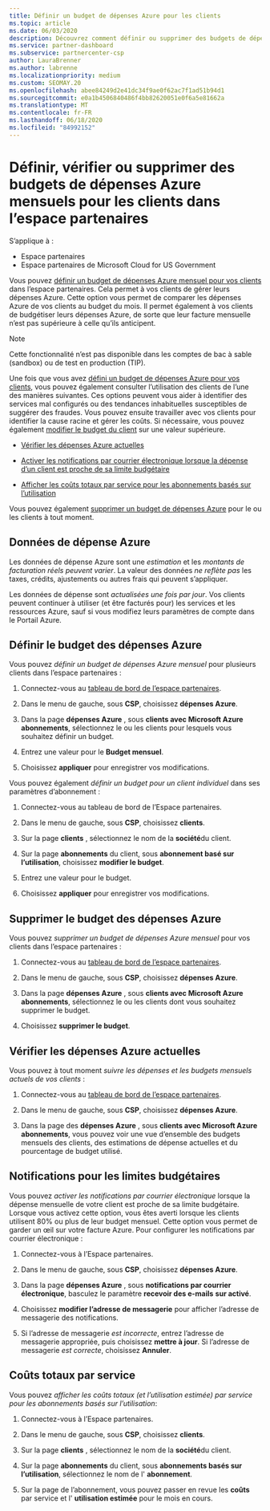 ```yaml
---
title: Définir un budget de dépenses Azure pour les clients
ms.topic: article
ms.date: 06/03/2020
description: Découvrez comment définir ou supprimer des budgets de dépenses Azure mensuels pour vos clients, ainsi que pour afficher les données de dépense Azure et définir des notifications relatives au budget.
ms.service: partner-dashboard
ms.subservice: partnercenter-csp
author: LauraBrenner
ms.author: labrenne
ms.localizationpriority: medium
ms.custom: SEOMAY.20
ms.openlocfilehash: abee84249d2e41dc34f9ae0f62ac7f1ad51b94d1
ms.sourcegitcommit: e0a1b4506840486f4bb82620051e0f6a5e81662a
ms.translationtype: MT
ms.contentlocale: fr-FR
ms.lasthandoff: 06/18/2020
ms.locfileid: "84992152"
---
```

# <a name="set-check-or-remove-monthly-azure-spending-budgets-for-customers-in-partner-center"></a>Définir, vérifier ou supprimer des budgets de dépenses Azure mensuels pour les clients dans l’espace partenaires

S’applique à :

- Espace partenaires
- Espace partenaires de Microsoft Cloud for US Government

Vous pouvez [définir un budget de dépenses Azure mensuel pour vos clients](#set-azure-spending-budget) dans l’espace partenaires. Cela permet à vos clients de gérer leurs dépenses Azure. Cette option vous permet de comparer les dépenses Azure de vos clients au budget du mois. Il permet également à vos clients de budgétiser leurs dépenses Azure, de sorte que leur facture mensuelle n’est pas supérieure à celle qu’ils anticipent.

> [!NOTE]  
> Cette fonctionnalité n’est pas disponible dans les comptes de bac à sable (sandbox) ou de test en production (TIP).

Une fois que vous avez [défini un budget de dépenses Azure pour vos clients](#set-azure-spending-budget), vous pouvez également consulter l’utilisation des clients de l’une des manières suivantes. Ces options peuvent vous aider à identifier des services mal configurés ou des tendances inhabituelles susceptibles de suggérer des fraudes. Vous pouvez ensuite travailler avec vos clients pour identifier la cause racine et gérer les coûts. Si nécessaire, vous pouvez également [modifier le budget du client](#set-azure-spending-budget) sur une valeur supérieure.

- [Vérifier les dépenses Azure actuelles](#check-current-azure-spending)

- [Activer les notifications par courrier électronique lorsque la dépense d’un client est proche de sa limite budgétaire](#notifications-for-budget-limits)

- [Afficher les coûts totaux par service pour les abonnements basés sur l’utilisation](#itemized-costs-by-service)

Vous pouvez également [supprimer un budget de dépenses Azure](#remove-azure-spending-budget) pour le ou les clients à tout moment.

## <a name="azure-spending-data"></a>Données de dépense Azure

Les données de dépense Azure sont une *estimation* et les *montants de facturation réels peuvent varier*. La valeur des données *ne reflète pas* les taxes, crédits, ajustements ou autres frais qui peuvent s’appliquer.

Les données de dépense sont *actualisées une fois par jour*. Vos clients peuvent continuer à utiliser (et être facturés pour) les services et les ressources Azure, sauf si vous modifiez leurs paramètres de compte dans le Portail Azure.

## <a name="set-azure-spending-budget"></a>Définir le budget des dépenses Azure

Vous pouvez *définir un budget de dépenses Azure mensuel* pour plusieurs clients dans l’espace partenaires :

1. Connectez-vous au [tableau de bord de l’espace partenaires](https://partner.microsoft.com/dashboard/).

2. Dans le menu de gauche, sous **CSP**, choisissez **dépenses Azure**.

3. Dans la page **dépenses Azure** , sous **clients avec Microsoft Azure abonnements**, sélectionnez le ou les clients pour lesquels vous souhaitez définir un budget.

4. Entrez une valeur pour le **Budget mensuel**.

5. Choisissez **appliquer** pour enregistrer vos modifications.

Vous pouvez également *définir un budget pour un client individuel* dans ses paramètres d’abonnement :

1. Connectez-vous au tableau de bord de l’Espace partenaires.

2. Dans le menu de gauche, sous **CSP**, choisissez **clients**.

3. Sur la page **clients** , sélectionnez le nom de la **société**du client.

4. Sur la page **abonnements** du client, sous **abonnement basé sur l’utilisation**, choisissez **modifier le budget**.

5. Entrez une valeur pour le budget.

6. Choisissez **appliquer** pour enregistrer vos modifications.

## <a name="remove-azure-spending-budget"></a>Supprimer le budget des dépenses Azure

Vous pouvez *supprimer un budget de dépenses Azure mensuel* pour vos clients dans l’espace partenaires :

1. Connectez-vous au [tableau de bord de l’espace partenaires](https://partner.microsoft.com/dashboard/).

2. Dans le menu de gauche, sous **CSP**, choisissez **dépenses Azure**.

3. Dans la page **dépenses Azure** , sous **clients avec Microsoft Azure abonnements**, sélectionnez le ou les clients dont vous souhaitez supprimer le budget.

4. Choisissez **supprimer le budget**.

## <a name="check-current-azure-spending"></a>Vérifier les dépenses Azure actuelles

Vous pouvez à tout moment *suivre les dépenses et les budgets mensuels actuels de vos clients* :

1. Connectez-vous au [tableau de bord de l’espace partenaires](https://partner.microsoft.com/dashboard/).

2. Dans le menu de gauche, sous **CSP**, choisissez **dépenses Azure**.

3. Dans la page des **dépenses Azure** , sous **clients avec Microsoft Azure abonnements**, vous pouvez voir une vue d’ensemble des budgets mensuels des clients, des estimations de dépense actuelles et du pourcentage de budget utilisé.

## <a name="notifications-for-budget-limits"></a>Notifications pour les limites budgétaires

Vous pouvez *activer les notifications par courrier électronique* lorsque la dépense mensuelle de votre client est proche de sa limite budgétaire. Lorsque vous activez cette option, vous êtes averti lorsque les clients utilisent 80% ou plus de leur budget mensuel. Cette option vous permet de garder un œil sur votre facture Azure. Pour configurer les notifications par courrier électronique :

1. Connectez-vous à l’Espace partenaires.

2. Dans le menu de gauche, sous **CSP**, choisissez **dépenses Azure**.

3. Dans la page **dépenses Azure** , sous **notifications par courrier électronique**, basculez le paramètre **recevoir des e-mails** **sur activé**.

4. Choisissez **modifier l’adresse de messagerie** pour afficher l’adresse de messagerie des notifications.

5. Si l’adresse de messagerie *est incorrecte*, entrez l’adresse de messagerie appropriée, puis choisissez **mettre à jour**. Si l’adresse de messagerie *est correcte*, choisissez **Annuler**.

## <a name="itemized-costs-by-service"></a>Coûts totaux par service

Vous pouvez *afficher les coûts totaux (et l’utilisation estimée) par service pour les abonnements basés sur l’utilisation*:

1. Connectez-vous à l’Espace partenaires.

2. Dans le menu de gauche, sous **CSP**, choisissez **clients**.

3. Sur la page **clients** , sélectionnez le nom de la **société**du client.

4. Sur la page **abonnements** du client, sous **abonnements basés sur l’utilisation**, sélectionnez le nom de l' **abonnement**.

5. Sur la page de l’abonnement, vous pouvez passer en revue les **coûts** par service et l' **utilisation estimée** pour le mois en cours.

